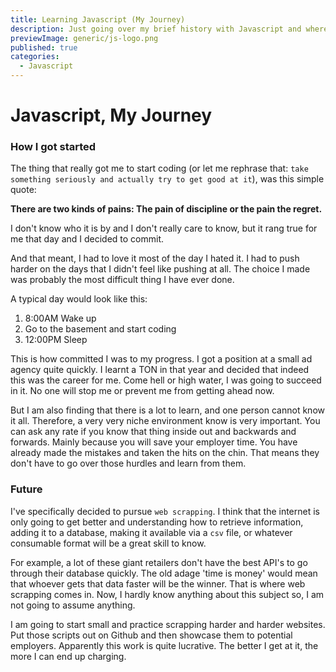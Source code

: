 ```yaml
---
title: Learning Javascript (My Journey)
description: Just going over my brief history with Javascript and where I am hoping to go
previewImage: generic/js-logo.png
published: true
categories:
  - Javascript
---
```


# Javascript, My Journey

### How I got started

The thing that really got me to start coding (or let me rephrase that: `take something seriously and actually try to get good at it`), was this simple quote:

**There are two kinds of pains: The pain of discipline or the pain the regret.**

I don't know who it is by and I don't really care to know, but it rang true for me that day and I decided to commit.

And that meant, I had to love it most of the day I hated it. I had to push harder on the days that I didn't feel like pushing at all. The choice I made was probably the most difficult thing I have ever done.

A typical day would look like this:

1. 8:00AM Wake up
2. Go to the basement and start coding
3. 12:00PM Sleep

This is how committed I was to my progress. I got a position at a small ad agency quite quickly. I learnt a TON in that year and decided that indeed this was the career for me. Come hell or high water, I was going to succeed in it. No one will stop me or prevent me from getting ahead now.

But I am also finding that there is a lot to learn, and one person cannot know it all. Therefore, a very very niche environment know is very important. You can ask any rate if you know that thing inside out and backwards and forwards. Mainly because you will save your employer time. You have already made the mistakes and taken the hits on the chin. That means they don't have to go over those hurdles and learn from them.

### Future

I've specifically decided to pursue `web scrapping`. I think that the internet is only going to get better and understanding how to retrieve information, adding it to a database, making it available via a `csv` file, or whatever consumable format will be a great skill to know.

For example, a lot of these giant retailers don't have the best API's to go through their database quickly. The old adage 'time is money' would mean that whoever gets that data faster will be the winner. That is where web scrapping comes in. Now, I hardly know anything about this subject so, I am not going to assume anything.

I am going to start small and practice scrapping harder and harder websites. Put those scripts out on Github and then showcase them to potential employers. Apparently this work is quite lucrative. The better I get at it, the more I can end up charging.
